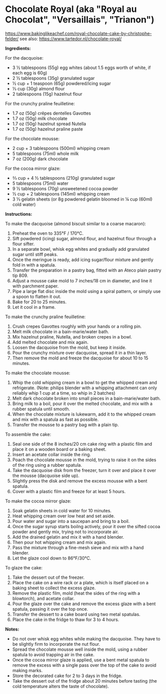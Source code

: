 # Chocolate Royal (aka "Royal au Chocolat", "Versaillais", "Trianon")

https://www.bakinglikeachef.com/royal-chocolate-cake-by-christophe-felder/
see also: https://www.tartedor.nl/chocolate-royal/

**Ingredients:**

For the dacquoise:

* 3 ½ tablespoons (55g) egg whites (about 1.5 eggs worth of white, if each egg is 60g)
* 2 ½ tablespoons (35g) granulated sugar
* ½ cup + 1 teaspoon (65g) powdered/icing sugar
* ⅓ cup (30g) almond flour
* 2 tablespoons (15g) hazelnut flour

For the crunchy praline feuilletine:

* 1.7 oz (50g) crêpes dentelles Gavottes
* 1.7 oz (50g) milk chocolate
* 1.7 oz (50g) hazelnut spread Nutella
* 1.7 oz (50g) hazelnut praline paste

For the chocolate mousse:

* 2 cup + 3 tablespoons (500ml) whipping cream
* 5 tablespoons (75ml) whole milk
* 7 oz (200g) dark chocolate

For the cocoa mirror glaze:

* ⅔ cup + 4 ½ tablespoons (210g) granulated sugar
* 5 tablespoons (75ml) water
* 9 ½ tablespoons (70g) unsweetened cocoa powder
* ½ cup + 2 tablespoons (145ml) whipping cream
* 3 ⅓ gelatin sheets (or 8g powdered gelatin bloomed in ¼ cup (60ml) cold water)

**Instructions:**

To make the dacquoise (almond biscuit similar to a coarse macaron):

1. Preheat the oven to 335°F / 170°C.
2. Sift powdered (icing) sugar, almond flour, and hazelnut flour through a flour sifter.
3. In a separate bowl, whisk egg whites and gradually add granulated sugar until stiff peaks.
4. Once the meringue is ready, add icing sugar/flour mixture and gently fold in with a spatula.
5. Transfer the preparation in a pastry bag, fitted with an Ateco plain pastry tip 809.
6. Adjust a mousse cake mold to 7 inches/18 cm in diameter, and line it with parchment paper.
7. Pipe a large flat disc inside the mold using a spiral pattern, or simply use a spoon to flatten it out.
8. Bake for 20 to 25 minutes.
9. Let it cool in a frame.

To make the crunchy praline feuilletine:

1. Crush crepes Gavottes roughly with your hands or a rolling pin.
2. Melt milk chocolate in a bain-marie/water bath.
3. Mix hazelnut praline, Nutella, and broken crepes in a bowl.
4. Add melted chocolate and mix again.
5. Loosen the dacquoise from the mold, but keep it inside.
6. Pour the crunchy mixture over dacquoise, spread it in a thin layer.
7. Then remove the mold and freeze the dacquoise for about 10 to 15 minutes.

To make the chocolate mousse:

1. Whip the cold whipping cream in a bowl to get the whipped cream and refrigerate.
   (Note: philips blender with a whipping attachment can only reliably whip 1 cup at a time, so whip in 2 batches)
2. Melt dark chocolate broken into small pieces in a bain-marie/water bath.
3. Bring milk to a boil, pour it over the melted chocolate, and mix with a rubber spatula until smooth.
4. When the chocolate mixture is lukewarm, add it to the whipped cream and mix with a spatula as fast as possible.
5. Transfer the mousse to a pastry bag with a plain tip.

To assemble the cake:

1. Seal one side of the 8 inches/20 cm cake ring with a plastic film and place it on a wooden board or a baking sheet.
2. Insert an acetate collar inside the ring.
3. Poach the chocolate mousse in the mold, trying to raise it on the sides of the ring using a rubber spatula.
4. Take the dacquoise disk from the freezer, turn it over and place it over the mousse (dacquoise side up).
5. Slightly press the disk and remove the excess mousse with a bent spatula.
6. Cover with a plastic film and freeze for at least 5 hours.

To make the cocoa mirror glaze:

1. Soak gelatin sheets in cold water for 10 minutes.
2. Heat whipping cream over low heat and set aside.
3. Pour water and sugar into a saucepan and bring to a boil.
4. Once the sugar syrup starts boilng actively, pour it over the sifted cocoa powder and gently mix, trying not to
   incorporate air.
5. Add the drained gelatin and mix it with a hand blender.
6. Then pour hot whipping cream and mix again.
7. Pass the mixture through a fine-mesh sieve and mix with a hand blender.
8. Let the glaze cool down to 86°F/30°C.

To glaze the cake:

1. Take the dessert out of the freezer.
2. Place the cake on a wire rack or a plate, which is itself placed on a baking sheet to collect the excess glaze.
3. Remove the plastic film, mold (heat the sides of the ring with a blowtorch), and acetate collar.
4. Pour the glaze over the cake and remove the excess glaze with a bent spatula, passing it over the top once.
5. Transfer the dessert to a cake board using two metal spatulas.
6. Place the cake in the fridge to thaw for 3 to 4 hours.

**Notes:**

* Do not over whisk egg whites while making the dacquoise. They have to be slightly firm to incorporate the nut flour.
* Spread the chocolate mousse well inside the mold, using a rubber spatula to avoid trapping air in the cake.
* Once the cocoa mirror glaze is applied, use a bent metal spatula to remove the excess with a single pass over the top
  of the cake to avoid making marks.
* Store the decorated cake for 2 to 3 days in the fridge.
* Take the dessert out of the fridge about 20 minutes before tasting (the cold temperature alters the taste of
  chocolate).
